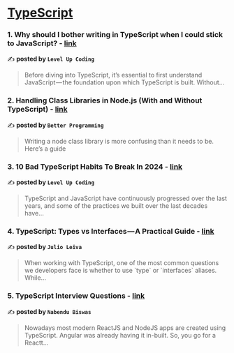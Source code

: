 
<h1><a href=https://medium.com/tag/typescript-tips/recommended target="_blank" rel="noopener noreferrer">TypeScript</a></h1>
<h3>1. Why should I bother writing in TypeScript when I could stick to JavaScript? - <a href="https://medium.com/gitconnected/why-should-i-bother-writing-in-typescript-when-i-could-stick-to-javascript-2701cec7417a" target="_blank" rel="noopener noreferrer">link</a></h3>

✍️ **posted by `Level Up Coding`**

<blockquote>Before diving into TypeScript, it’s essential to first understand JavaScript — the foundation upon which TypeScript is built. Without…</blockquote>

<h3>2. Handling Class Libraries in Node.js (With and Without TypeScript) - <a href="https://medium.com/better-programming/handling-class-libraries-in-node-js-with-and-without-typescript-39b73b2186b6" target="_blank" rel="noopener noreferrer">link</a></h3>

✍️ **posted by `Better Programming`**

<blockquote>Writing a node class library is more confusing than it needs to be. Here’s a guide</blockquote>

<h3>3. 10 Bad TypeScript Habits To Break In 2024 - <a href="https://medium.com/gitconnected/10-bad-typescript-habits-to-break-in-2024-4301c67f2ae0" target="_blank" rel="noopener noreferrer">link</a></h3>

✍️ **posted by `Level Up Coding`**

<blockquote>TypeScript and JavaScript have continuously progressed over the last years, and some of the practices we built over the last decades have…</blockquote>

<h3>4. TypeScript: Types vs Interfaces — A Practical Guide - <a href="https://medium.com/@leivadiazjulio/typescript-types-vs-interfaces-a-practical-guide-afdc8fef7515" target="_blank" rel="noopener noreferrer">link</a></h3>

✍️ **posted by `Julio Leiva`**

<blockquote>When working with TypeScript, one of the most common questions we developers face is whether to use `type` or `interfaces` aliases. While…</blockquote>

<h3>5. TypeScript Interview Questions - <a href="https://medium.com/@nabendu82/typescript-interview-questions-80d4bb1e9733" target="_blank" rel="noopener noreferrer">link</a></h3>

✍️ **posted by `Nabendu Biswas`**

<blockquote>Nowadays most modern ReactJS and NodeJS apps are created using TypeScript. Angular was already having it in-built. So, you go for a Reactt…</blockquote>

